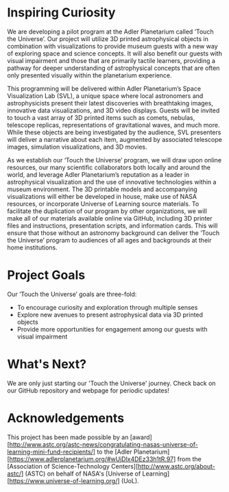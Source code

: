 # Inspiring Curiosity

We are developing a pilot program at the Adler Planetarium called ‘Touch the Universe’. Our project will utilize 3D printed astrophysical objects in combination with visualizations to provide museum guests with a new way of exploring space and science concepts. It will also benefit our guests with visual impairment and those that are primarily tactile learners, providing a pathway for deeper understanding of astrophysical concepts that are often only presented visually within the planetarium experience.  

This programming will be delivered within Adler Planetarium’s Space Visualization Lab (SVL), a unique space where local astronomers and astrophysicists present their latest discoveries with breathtaking images, innovative data visualizations, and 3D video displays. Guests will be invited to touch a vast array of 3D printed items such as comets, nebulas, telescope replicas, representations of gravitational waves, and much more. While these objects are being investigated by the audience, SVL presenters will deliver a narrative about each item, augmented by associated telescope images, simulation visualizations, and 3D movies.  

As we establish our ‘Touch the Universe’ program, we will draw upon online resources, our many scientific collaborators both locally and around the world, and leverage Adler Planetarium’s reputation as a leader in astrophysical visualization and the use of innovative technologies within a museum environment. The 3D printable models and accompanying visualizations will either be developed in house, make use of NASA resources, or incorporate Universe of Learning source materials. To facilitate the duplication of our program by other organizations, we will make all of our materials available online via GitHub, including 3D printer files and instructions, presentation scripts, and information cards. This will ensure that those without an astronomy background can deliver the ‘Touch the Universe’ program to audiences of all ages and backgrounds at their home institutions.       

# Project Goals

Our ‘Touch the Universe’ goals are three-fold: 
* To encourage curiosity and exploration through multiple senses
* Explore new avenues to present astrophysical data via 3D printed objects
* Provide more opportunities for engagement among our guests with visual impairment

# What's Next?

We are only just starting our 'Touch the Universe' journey. Check back on our GitHub repository and webpage for periodic updates!

# Acknowledgements

This project has been made possible by an [award][http://www.astc.org/astc-news/congratulating-nasas-universe-of-learning-mini-fund-recipients/] to the [Adler Planetarium][https://www.adlerplanetarium.org/#wUjDlx4DEz33h1tR.97] from the [Association of Science-Technology Centers][http://www.astc.org/about-astc/] (ASTC) on behalf of NASA's [Universe of Learning][https://www.universe-of-learning.org/] (UoL).
